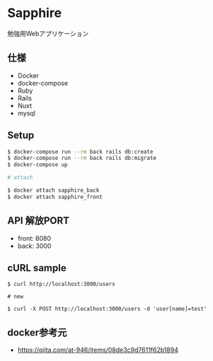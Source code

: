 # Sapphire
勉強用Webアプリケーション
## 仕様
- Docker
- docker-compose
- Ruby
- Rails
- Nuxt
- mysql
## Setup
```sh
$ docker-compose run --rm back rails db:create
$ docker-compose run --rm back rails db:migrate
$ docker-compose up

# attach

$ docker attach sapphire_back
$ docker attach sapphire_front
```
## API 解放PORT
- front: 8080
- back: 3000
## cURL sample
```
$ curl http://localhost:3000/users

# new

$ curl -X POST http://localhost:3000/users -d 'user[name]=test'
```
## docker参考元
- https://qiita.com/at-946/items/08de3c9d7611f62b1894

